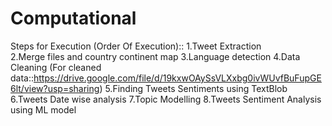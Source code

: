 # Computational

Steps for Execution (Order Of Execution)::
1.Tweet Extraction<br/>
2.Merge files and country continent map 
3.Language detection
4.Data Cleaning
(For cleaned data::https://drive.google.com/file/d/19kxwOAySsVLXxbg0ivWUvfBuFupGE6lt/view?usp=sharing)
5.Finding Tweets Sentiments using TextBlob
6.Tweets Date wise analysis
7.Topic Modelling
8.Tweets Sentiment Analysis using ML model
